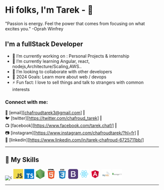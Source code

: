 # Hi folks, I'm Tarek -  👋 

"Passion is energy. Feel the power that comes from focusing on what excites you." -Oprah Winfrey

## I'm a fullStack Developer 

- 🔭 I’m currently working on : Personal Projects & internship
- 🌱 I’m currently learning Angular, react, nodejs,Architecture/Scaling,AWS..
- 👯 I’m looking to collaborate with other developers
- 🥅 2024 Goals: Learn more about web / devops
- ⚡ Fun fact: I love to sell things and talk to strangers with common interests

### Connect with me:
🏡 [email][chafroudtarek3@gmail.com] **|** <br />
🐦 [twitter][https://twitter.com/chafroud_tarek] **|**  <br />
📺 [facebook][https://www.facebook.com/tarek.chaf/] **|**  <br />
📷 [instagram][https://www.instagram.com/chafroudtarek/?hl=fr] **|**  <br />
👔 [linkedin][https://www.linkedin.com/in/tarek-chafroud-6725711bb/]

----

## 🚀 My Skills

<code><img height="32" src="https://cdn.iconscout.com/icon/free/png-512/c-programming-569564.png" alt="c"/></code>
<code><img height="32" src="https://raw.githubusercontent.com/github/explore/80688e429a7d4ef2fca1e82350fe8e3517d3494d/topics/javascript/javascript.png" alt="Javascript"/></code>
<code><img height="32" src="https://raw.githubusercontent.com/github/explore/80688e429a7d4ef2fca1e82350fe8e3517d3494d/topics/typescript/typescript.png" alt="Typescript"/></code>
<code><img height="32" src="https://raw.githubusercontent.com/github/explore/80688e429a7d4ef2fca1e82350fe8e3517d3494d/topics/nodejs/nodejs.png" alt="Nodejs"/></code>
<code><img height="32" src="https://raw.githubusercontent.com/github/explore/80688e429a7d4ef2fca1e82350fe8e3517d3494d/topics/html/html.png" alt="HTML5"/></code>
<code><img height="32" src="https://raw.githubusercontent.com/github/explore/80688e429a7d4ef2fca1e82350fe8e3517d3494d/topics/css/css.png" alt="CSS"/></code>
<code><img height="32" src="https://raw.githubusercontent.com/github/explore/80688e429a7d4ef2fca1e82350fe8e3517d3494d/topics/bootstrap/bootstrap.png" alt="Bootstrap"/></code>
<code><img height="32" src="https://raw.githubusercontent.com/github/explore/80688e429a7d4ef2fca1e82350fe8e3517d3494d/topics/react/react.png" alt="React"/></code>
<code><img height="32" src="https://raw.githubusercontent.com/github/explore/80688e429a7d4ef2fca1e82350fe8e3517d3494d/topics/angular/angular.png" alt="Angular"/></code>
<code><img height="32" src="https://raw.githubusercontent.com/github/explore/80688e429a7d4ef2fca1e82350fe8e3517d3494d/topics/mysql/mysql.png" alt="MySQL"/></code>
<code><img height="32" src="https://raw.githubusercontent.com/github/explore/80688e429a7d4ef2fca1e82350fe8e3517d3494d/topics/mongodb/mongodb.png" alt="MongoDB"/></code>

---
